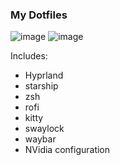 ### My Dotfiles

![image](https://github.com/user-attachments/assets/3e9dc3f5-d385-43a5-b1ee-ae554e39508b)
![image](https://github.com/user-attachments/assets/2d174074-ef6d-42b7-ba3a-3514a2aada61)

Includes:
- Hyprland
- starship
- zsh
- rofi
- kitty
- swaylock
- waybar
- NVidia configuration